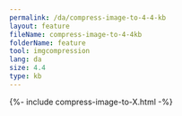 ```yaml
---
permalink: /da/compress-image-to-4-4-kb
layout: feature
fileName: compress-image-to-4-4kb
folderName: feature
tool: imgcompression
lang: da
size: 4.4
type: kb
---
```


{%- include compress-image-to-X.html -%}
